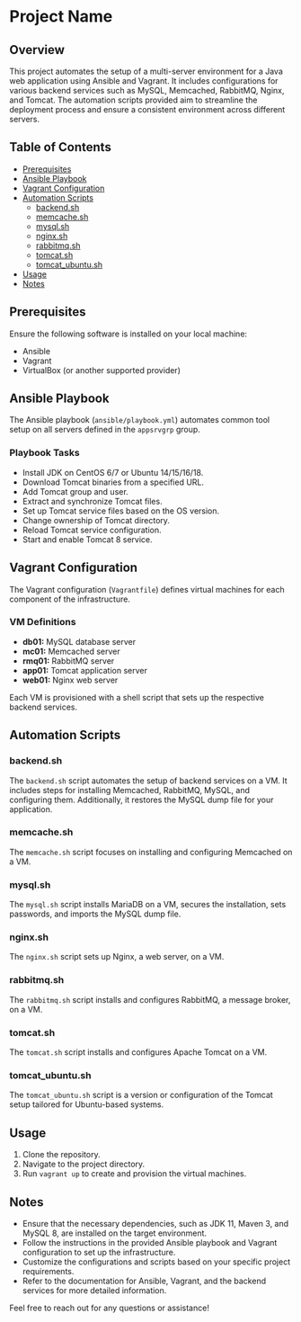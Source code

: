 # Project Name

## Overview

This project automates the setup of a multi-server environment for a Java web application using Ansible and Vagrant. It includes configurations for various backend services such as MySQL, Memcached, RabbitMQ, Nginx, and Tomcat. The automation scripts provided aim to streamline the deployment process and ensure a consistent environment across different servers.

## Table of Contents

- [Prerequisites](#prerequisites)
- [Ansible Playbook](#ansible-playbook)
- [Vagrant Configuration](#vagrant-configuration)
- [Automation Scripts](#automation-scripts)
  - [backend.sh](#backendsh)
  - [memcache.sh](#memcachesh)
  - [mysql.sh](#mysqlsh)
  - [nginx.sh](#nginxsh)
  - [rabbitmq.sh](#rabbitmqsh)
  - [tomcat.sh](#tomcatsh)
  - [tomcat_ubuntu.sh](#tomcat_ubuntush)
- [Usage](#usage)
- [Notes](#notes)

## Prerequisites

Ensure the following software is installed on your local machine:

- Ansible
- Vagrant
- VirtualBox (or another supported provider)

## Ansible Playbook

The Ansible playbook (`ansible/playbook.yml`) automates common tool setup on all servers defined in the `appsrvgrp` group.

### Playbook Tasks

- Install JDK on CentOS 6/7 or Ubuntu 14/15/16/18.
- Download Tomcat binaries from a specified URL.
- Add Tomcat group and user.
- Extract and synchronize Tomcat files.
- Set up Tomcat service files based on the OS version.
- Change ownership of Tomcat directory.
- Reload Tomcat service configuration.
- Start and enable Tomcat 8 service.

## Vagrant Configuration

The Vagrant configuration (`Vagrantfile`) defines virtual machines for each component of the infrastructure.

### VM Definitions

- **db01:** MySQL database server
- **mc01:** Memcached server
- **rmq01:** RabbitMQ server
- **app01:** Tomcat application server
- **web01:** Nginx web server

Each VM is provisioned with a shell script that sets up the respective backend services.

## Automation Scripts

### backend.sh

The `backend.sh` script automates the setup of backend services on a VM. It includes steps for installing Memcached, RabbitMQ, MySQL, and configuring them. Additionally, it restores the MySQL dump file for your application.

### memcache.sh

The `memcache.sh` script focuses on installing and configuring Memcached on a VM.

### mysql.sh

The `mysql.sh` script installs MariaDB on a VM, secures the installation, sets passwords, and imports the MySQL dump file.

### nginx.sh

The `nginx.sh` script sets up Nginx, a web server, on a VM.

### rabbitmq.sh

The `rabbitmq.sh` script installs and configures RabbitMQ, a message broker, on a VM.

### tomcat.sh

The `tomcat.sh` script installs and configures Apache Tomcat on a VM.

### tomcat_ubuntu.sh

The `tomcat_ubuntu.sh` script is a version or configuration of the Tomcat setup tailored for Ubuntu-based systems.

## Usage

1. Clone the repository.
2. Navigate to the project directory.
3. Run `vagrant up` to create and provision the virtual machines.

## Notes

- Ensure that the necessary dependencies, such as JDK 11, Maven 3, and MySQL 8, are installed on the target environment.
- Follow the instructions in the provided Ansible playbook and Vagrant configuration to set up the infrastructure.
- Customize the configurations and scripts based on your specific project requirements.
- Refer to the documentation for Ansible, Vagrant, and the backend services for more detailed information.

Feel free to reach out for any questions or assistance!
